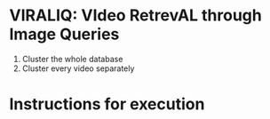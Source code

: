 # VIRALIQ: VIdeo RetrevAL through Image Queries

1. Cluster the whole database
2. Cluster every video separately

# Instructions for execution